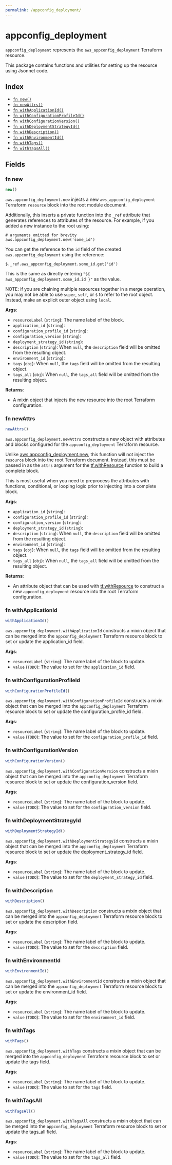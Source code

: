 ```yaml
---
permalink: /appconfig_deployment/
---
```


# appconfig_deployment

`appconfig_deployment` represents the `aws_appconfig_deployment` Terraform resource.



This package contains functions and utilities for setting up the resource using Jsonnet code.


## Index

* [`fn new()`](#fn-new)
* [`fn newAttrs()`](#fn-newattrs)
* [`fn withApplicationId()`](#fn-withapplicationid)
* [`fn withConfigurationProfileId()`](#fn-withconfigurationprofileid)
* [`fn withConfigurationVersion()`](#fn-withconfigurationversion)
* [`fn withDeploymentStrategyId()`](#fn-withdeploymentstrategyid)
* [`fn withDescription()`](#fn-withdescription)
* [`fn withEnvironmentId()`](#fn-withenvironmentid)
* [`fn withTags()`](#fn-withtags)
* [`fn withTagsAll()`](#fn-withtagsall)

## Fields

### fn new

```ts
new()
```


`aws.appconfig_deployment.new` injects a new `aws_appconfig_deployment` Terraform `resource`
block into the root module document.

Additionally, this inserts a private function into the `_ref` attribute that generates references to attributes of the
resource. For example, if you added a new instance to the root using:

    # arguments omitted for brevity
    aws.appconfig_deployment.new('some_id')

You can get the reference to the `id` field of the created `aws.appconfig_deployment` using the reference:

    $._ref.aws_appconfig_deployment.some_id.get('id')

This is the same as directly entering `"${ aws_appconfig_deployment.some_id.id }"` as the value.

NOTE: if you are chaining multiple resources together in a merge operation, you may not be able to use `super`, `self`,
or `$` to refer to the root object. Instead, make an explicit outer object using `local`.

**Args**:
  - `resourceLabel` (`string`): The name label of the block.
  - `application_id` (`string`): 
  - `configuration_profile_id` (`string`): 
  - `configuration_version` (`string`): 
  - `deployment_strategy_id` (`string`): 
  - `description` (`string`):  When `null`, the `description` field will be omitted from the resulting object.
  - `environment_id` (`string`): 
  - `tags` (`obj`):  When `null`, the `tags` field will be omitted from the resulting object.
  - `tags_all` (`obj`):  When `null`, the `tags_all` field will be omitted from the resulting object.

**Returns**:
- A mixin object that injects the new resource into the root Terraform configuration.


### fn newAttrs

```ts
newAttrs()
```


`aws.appconfig_deployment.newAttrs` constructs a new object with attributes and blocks configured for the `appconfig_deployment`
Terraform resource.

Unlike [aws.appconfig_deployment.new](#fn-appconfigdeploymentnew), this function will not inject the `resource`
block into the root Terraform document. Instead, this must be passed in as the `attrs` argument for the
[tf.withResource](https://github.com/tf-libsonnet/core/tree/main/docs#fn-withresource) function to build a complete block.

This is most useful when you need to preprocess the attributes with functions, conditional, or looping logic prior to
injecting into a complete block.

**Args**:
  - `application_id` (`string`): 
  - `configuration_profile_id` (`string`): 
  - `configuration_version` (`string`): 
  - `deployment_strategy_id` (`string`): 
  - `description` (`string`):  When `null`, the `description` field will be omitted from the resulting object.
  - `environment_id` (`string`): 
  - `tags` (`obj`):  When `null`, the `tags` field will be omitted from the resulting object.
  - `tags_all` (`obj`):  When `null`, the `tags_all` field will be omitted from the resulting object.

**Returns**:
  - An attribute object that can be used with [tf.withResource](https://github.com/tf-libsonnet/core/tree/main/docs#fn-withresource) to construct a new `appconfig_deployment` resource into the root Terraform configuration.


### fn withApplicationId

```ts
withApplicationId()
```

`aws.appconfig_deployment.withApplicationId` constructs a mixin object that can be merged into the `appconfig_deployment`
Terraform resource block to set or update the application_id field.



**Args**:
  - `resourceLabel` (`string`): The name label of the block to update.
  - `value` (`TODO`): The value to set for the `application_id` field.


### fn withConfigurationProfileId

```ts
withConfigurationProfileId()
```

`aws.appconfig_deployment.withConfigurationProfileId` constructs a mixin object that can be merged into the `appconfig_deployment`
Terraform resource block to set or update the configuration_profile_id field.



**Args**:
  - `resourceLabel` (`string`): The name label of the block to update.
  - `value` (`TODO`): The value to set for the `configuration_profile_id` field.


### fn withConfigurationVersion

```ts
withConfigurationVersion()
```

`aws.appconfig_deployment.withConfigurationVersion` constructs a mixin object that can be merged into the `appconfig_deployment`
Terraform resource block to set or update the configuration_version field.



**Args**:
  - `resourceLabel` (`string`): The name label of the block to update.
  - `value` (`TODO`): The value to set for the `configuration_version` field.


### fn withDeploymentStrategyId

```ts
withDeploymentStrategyId()
```

`aws.appconfig_deployment.withDeploymentStrategyId` constructs a mixin object that can be merged into the `appconfig_deployment`
Terraform resource block to set or update the deployment_strategy_id field.



**Args**:
  - `resourceLabel` (`string`): The name label of the block to update.
  - `value` (`TODO`): The value to set for the `deployment_strategy_id` field.


### fn withDescription

```ts
withDescription()
```

`aws.appconfig_deployment.withDescription` constructs a mixin object that can be merged into the `appconfig_deployment`
Terraform resource block to set or update the description field.



**Args**:
  - `resourceLabel` (`string`): The name label of the block to update.
  - `value` (`TODO`): The value to set for the `description` field.


### fn withEnvironmentId

```ts
withEnvironmentId()
```

`aws.appconfig_deployment.withEnvironmentId` constructs a mixin object that can be merged into the `appconfig_deployment`
Terraform resource block to set or update the environment_id field.



**Args**:
  - `resourceLabel` (`string`): The name label of the block to update.
  - `value` (`TODO`): The value to set for the `environment_id` field.


### fn withTags

```ts
withTags()
```

`aws.appconfig_deployment.withTags` constructs a mixin object that can be merged into the `appconfig_deployment`
Terraform resource block to set or update the tags field.



**Args**:
  - `resourceLabel` (`string`): The name label of the block to update.
  - `value` (`TODO`): The value to set for the `tags` field.


### fn withTagsAll

```ts
withTagsAll()
```

`aws.appconfig_deployment.withTagsAll` constructs a mixin object that can be merged into the `appconfig_deployment`
Terraform resource block to set or update the tags_all field.



**Args**:
  - `resourceLabel` (`string`): The name label of the block to update.
  - `value` (`TODO`): The value to set for the `tags_all` field.

